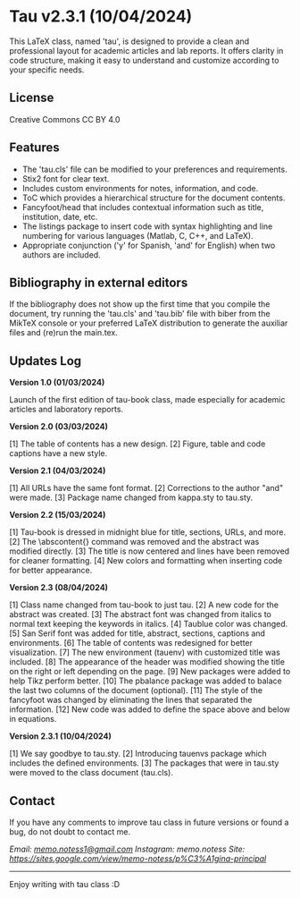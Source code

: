 # Tau v2.3.1 (10/04/2024)

This LaTeX class, named 'tau', is designed to provide a clean and professional layout for academic articles and lab reports. It offers clarity in code structure, making it easy to understand and customize according to your specific needs.

## License

Creative Commons CC BY 4.0

## Features

* The 'tau.cls' file can be modified to your preferences and requirements.
* Stix2 font for clear text.
* Includes custom environments for notes, information, and code.
* ToC which provides a hierarchical structure for the document contents.
* Fancyfoot/head that includes contextual information such as title, institution, date, etc.
* The listings package to insert code with syntax highlighting and line numbering for various languages (Matlab, C, C++, and LaTeX).
* Appropriate conjunction ('y' for Spanish, 'and' for English) when two authors are included.

## Bibliography in external editors

If the bibliography does not show up the first time that you compile the document, try running the 'tau.cls' and 'tau.bib' file with biber from the MikTeX console or your preferred LaTeX distribution to generate the auxiliar files and (re)run the main.tex.

## Updates Log

**Version 1.0 (01/03/2024)**

Launch of the first edition of tau-book class, made especially for academic articles and laboratory reports. 

**Version 2.0 (03/03/2024)** 

[1] The table of contents has a new design.
[2] Figure, table and code captions have a new style.

**Version 2.1 (04/03/2024)** 

[1] All URLs have the same font format.
[2] Corrections to the author "and" were made.
[3] Package name changed from kappa.sty to tau.sty.

**Version 2.2 (15/03/2024)** 

[1] Tau-book is dressed in midnight blue for title, sections, URLs, and more.
[2] The \abscontent{} command was removed and the abstract was modified directly.
[3] The title is now centered and lines have been removed for cleaner formatting.
[4] New colors and formatting when inserting code for better appearance.

**Version 2.3 (08/04/2024)** 

[1] Class name changed from tau-book to just tau. 
[2] A new code for the abstract was created.
[3] The abstract font was changed from italics to normal text keeping the keywords in italics.
[4] Taublue color was changed.
[5] San Serif font was added for title, abstract, sections, captions and environments.
[6] The table of contents was redesigned for better visualization.
[7] The new environment (tauenv) with customized title was included.
[8] The appearance of the header was modified showing the title on the right or left depending on the page.
[9] New packages were added to help Tikz perform better.
[10] The pbalance package was added to balace the last two columns of the document (optional).
[11] The style of the fancyfoot was changed by eliminating the lines that separated the information.
[12] New code was added to define the space above and below in equations. 

**Version 2.3.1 (10/04/2024)** 

[1] We say goodbye to tau.sty.
[2] Introducing tauenvs package which includes the defined environments.
[3] The packages that were in tau.sty were moved to the class document (tau.cls).

## Contact

If you have any comments to improve tau class in future versions or found a bug, do not doubt to contact me.

*Email: memo.notess1@gmail.com*
*Instagram: memo.notess*
*Site: https://sites.google.com/view/memo-notess/p%C3%A1gina-principal*

-------
Enjoy writing with tau class :D
